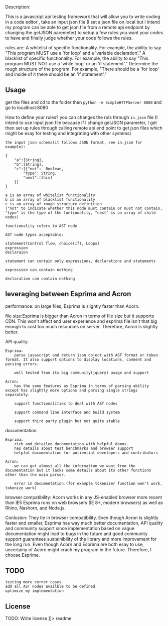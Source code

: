 <snippet>
  <content><![CDATA[
# ${1:Building a Challenge Framework}

## Description:

This is a javascript api testing framework that will allow you to write coding in a code editor , take an input json file
(I set a json file on local but I intend my program can be able to get json file from a remote api endpoint by changing the getJSON paremeter)
to setup a few rules you want your codes to have and finally judge whether your code follows the rules.

rules are:
A whitelist of specific functionality. For example, the ability to say "This program MUST use a 'for loop' and a 'variable declaration'."
A blacklist of specific functionality. For example, the ability to say "This program MUST NOT use a 'while loop' or an 'if statement'."
Determine the rough structure of the program. For example, "There should be a 'for loop' and inside of it there should be an 'if statement'."


## Usage

get the files and cd to the folder then `python -m SimpleHTTPServer 8080` and go to localhost:8080

How to define your rules?
	you can changes the ruls through `in.json` file 
	(I intend to use input json file because if I change getJSON parameter, I get then set up rules through calling remote api end point to get json files which
	might be esay for testing and integrating with other systems)

	the input json schema(it follows JSON format, see in.json for example):

	{
		"a":[String],
		"b":[String],
		"c":[{"not":  Boolean,
			"type": String,
			"next":[this] 
		}]
	}
	
	a is an array of whitelist functionality
	b is an array of blacklist functionality
	c is an array of rough structure definition
	("not" to indicate whether this node must contain or must not contain, "type" is the type of the funtionality, "next" is an array of child nodes)

	functionality refers to AST node

	AST node types acceptable:

	statement(Control flow, choice(if), Loops)
	expression
	declaraion

	statement can contain only expressions, declarations and statements

	expression can contain nothing

	declaration can contain nothing



## leveraging between Esprima and Acron
performance: on large files, Esprima is slightly faster than Acorn.

file size:Esprima is bigger than Acron in terms of file size but it supports CDN. This won't affect end user experience and esprima file isn't that big enough to cost too much resources on server. Therefore, Acron is slightly better.

API quality:

	Esprima: 
		parse javascript and return json object with AST format or token format. It also support options to display locations, comment and parsing errors.

		well tested from its big community(jquery) usage and support

	Acron: 
		has the same features as Esprima in terms of parsing ability except has slightly more options and parsing single strings separately.

		support functionalities to deal with AST nodes

		support command line interface and build system

		support third party plugin but not quite stable



documentation:
	
	Esprima: 
		rich and detailed docomentation with helpful demos.
		has details about test benchmarks and browser support
		helpful documentation for potiential developers and contributors

	Acron: 
		we can get almost all the information we want from the documentation but it lacks some details about its other functions other than the main parser.

		error in documentation.(for example tokenizer function won't work, tokenize work)

browser compatibility:
	Acorn works in any JS-enabled browser more recent than IE5
	Esprima runs on web browsers (IE 8+, modern browsers) as well as Rhino, Nashorn, and Node.js.

Conlusion:
	They tie in browser compatibility. Even though Acron is slightly faster and smaller, Esprima has way much better documentation, API quality and community support since implementation based on vague documentation might lead to bugs in the future and good community support guarantees sustainibility of the library and more improvement for the long run. Even though Acorn and Esprima are both esay to use, uncertainy of Acorn might crach my program in the future.
	Therefore, I choose Esprime.

## TODO 
	testing more corner cases
	add all AST nodes availble to be defined
	optimize my implementation
	
## License
TODO: Write license
]]></content>
  <tabTrigger>readme</tabTrigger>
</snippet>